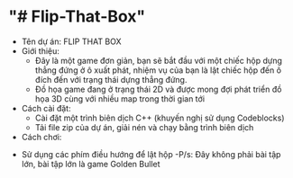 
"# Flip-That-Box" 
=======
- Tên dự án: FLIP THAT BOX
- Giới thiệu:
  + Đây là một game đơn giản, bạn sẽ bắt đầu với một chiếc hộp dựng thẳng đứng ở ô xuất phát, nhiệm vụ của bạn là lật chiếc hộp đến ô đích đến với trạng thái dựng thẳng đứng.
  + Đồ họa game đang ở trạng thái 2D và được mong đợi phát triển đồ họa 3D cùng với nhiều map trong thời gian tới
- Cách cài đặt:
  + Cài đặt một trình biên dịch C++ (khuyến nghị sử dụng Codeblocks)
  + Tải file zip của dự án, giải nén và chạy bằng trình biên dịch
 - Cách chơi:
  + Sử dụng các phím điều hướng để lật hộp
-P/s: Đây không phải bài tập lớn, bài tập lớn là game Golden Bullet 
